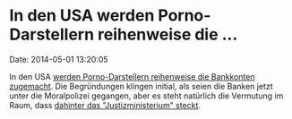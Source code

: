 In den USA werden Porno-Darstellern reihenweise die \...
========================================================

Date: 2014-05-01 13:20:05

In den USA [werden Porno-Darstellern reihenweise die Bankkonten
zugemacht](https://www.eff.org/deeplinks/2014/04/moral-police-your-checking-account-chase-bank-shuts-down-accounts-adult).
Die Begründungen klingen initial, als seien die Banken jetzt unter die
Moralpolizei gegangen, aber es steht natürlich die Vermutung im Raum,
dass [dahinter das \"Justizministerium\"
steckt](https://news.vice.com/articles/is-the-doj-forcing-banks-to-terminate-the-accounts-of-porn-stars).
